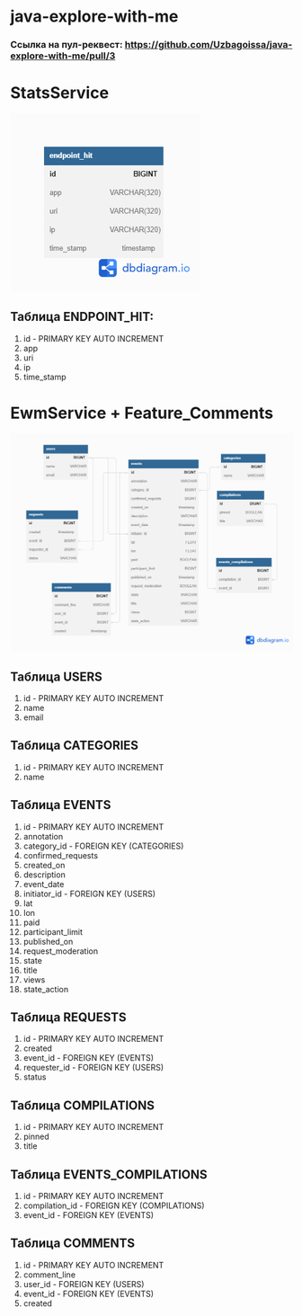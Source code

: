 # java-explore-with-me

### Ссылка на пул-реквест: https://github.com/Uzbagoissa/java-explore-with-me/pull/3

# StatsService

![](pictures/statService.png)

## Таблица ENDPOINT_HIT:

1. id - PRIMARY KEY AUTO INCREMENT
2. app
3. uri
4. ip
5. time_stamp

# EwmService + Feature_Comments

![](pictures/ewmService&feature.png)

## Таблица USERS

1. id - PRIMARY KEY AUTO INCREMENT
2. name
3. email

## Таблица CATEGORIES

1. id - PRIMARY KEY AUTO INCREMENT
2. name

## Таблица EVENTS

1. id - PRIMARY KEY AUTO INCREMENT
2. annotation 
3. category_id - FOREIGN KEY (CATEGORIES)
4. confirmed_requests
5. created_on   
6. description  
7. event_date  
8. initiator_id - FOREIGN KEY (USERS)  
9. lat      
10. lon       
11. paid       
12. participant_limit 
13. published_on     
14. request_moderation 
15. state            
16. title          
17. views           
18. state_action

## Таблица REQUESTS

1. id - PRIMARY KEY AUTO INCREMENT
2. created  
3. event_id - FOREIGN KEY (EVENTS)  
4. requester_id - FOREIGN KEY (USERS)
5. status

## Таблица COMPILATIONS

1. id - PRIMARY KEY AUTO INCREMENT
2. pinned
3. title

## Таблица EVENTS_COMPILATIONS

1. id - PRIMARY KEY AUTO INCREMENT
2. compilation_id - FOREIGN KEY (COMPILATIONS)
3. event_id - FOREIGN KEY (EVENTS)  

## Таблица COMMENTS

1. id - PRIMARY KEY AUTO INCREMENT
2. comment_line
3. user_id - FOREIGN KEY (USERS)
4. event_id - FOREIGN KEY (EVENTS)
5. created